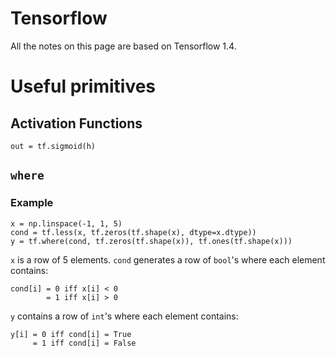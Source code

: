 # Tensorflow

All the notes on this page are based on Tensorflow 1.4.

# Useful primitives

## Activation Functions

    out = tf.sigmoid(h) 

## `where`

### Example

    x = np.linspace(-1, 1, 5)
    cond = tf.less(x, tf.zeros(tf.shape(x), dtype=x.dtype))
    y = tf.where(cond, tf.zeros(tf.shape(x)), tf.ones(tf.shape(x)))


`x` is a row of 5 elements.
`cond` generates a row of `bool`'s where each element contains:

    cond[i] = 0 iff x[i] < 0
            = 1 iff x[i] > 0

`y` contains a row of `int`'s where each element contains:

    y[i] = 0 iff cond[i] = True
         = 1 iff cond[i] = False

